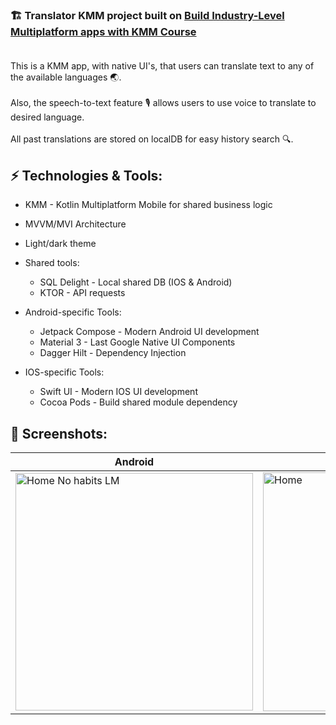 ### 🏗️ Translator KMM project built on [Build Industry-Level Multiplatform apps with KMM Course](https://pl-coding.com/building-industry-level-multiplatform-apps-with-kmm/) </br></br>


This is a KMM app, with native UI's, that users can translate text to any of the available languages 🌏.</br>
</br>
Also, the speech-to-text feature 🎙️ allows users to use voice to translate to desired language. </br>
</br>
All past translations are stored on localDB for easy history search 🔍.
</br>

## ⚡ Technologies & Tools:

* KMM - Kotlin Multiplatform Mobile for shared business logic
* MVVM/MVI Architecture
* Light/dark theme
  
* Shared tools:
  - SQL Delight - Local shared DB (IOS & Android)
  - KTOR - API requests
    
* Android-specific Tools:
  - Jetpack Compose - Modern Android UI development
  - Material 3 - Last Google Native UI Components
  - Dagger Hilt - Dependency Injection

* IOS-specific Tools:
  -  Swift UI - Modern IOS UI development
  -  Cocoa Pods - Build shared module dependency
 
## 📱 Screenshots:

| Android | IOS |
|---|---|
| <img width="380" alt="Home No habits LM" src="https://github.com/joaquim-og/Translator_Kmm/assets/37637934/8e8d4b40-04dd-4278-87f7-9d1a75c9b414"> | <img width="382" alt="Home" src="https://github.com/joaquim-og/Translator_Kmm/assets/37637934/7bec9ce4-9f53-42dc-8d03-09fb53f74214"> |

